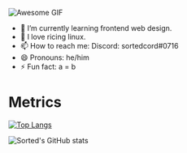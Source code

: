 ![Awesome GIF](https://raw.githubusercontent.com/sortedcord/sortedcord/main/https___static-cdn.pixlr.com_photo_online-image-editor-20201201.gif)

- 🔭 I’m currently learning frontend web design.
- 🌱 I love ricing linux.
- 📫 How to reach me: Discord: sortedcord#0716
- 😄 Pronouns: he/him
- ⚡ Fun fact: a = b

# Metrics

[![Top Langs](https://github-readme-stats.vercel.app/api/top-langs/?username=sortedcord&theme=bear)](https://github.com/sortedcord/github-readme-stats)

![Sorted's GitHub stats](https://github-readme-stats.vercel.app/api?username=KneoXE&count_private=true&theme=bear)

